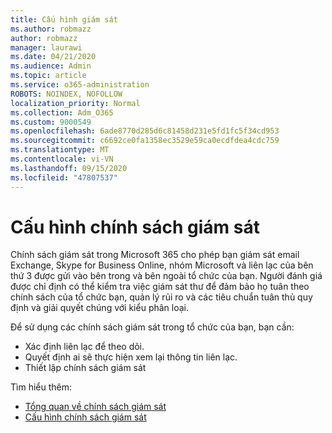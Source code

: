 ```yaml
---
title: Cấu hình giám sát
ms.author: robmazz
author: robmazz
manager: laurawi
ms.date: 04/21/2020
ms.audience: Admin
ms.topic: article
ms.service: o365-administration
ROBOTS: NOINDEX, NOFOLLOW
localization_priority: Normal
ms.collection: Adm_O365
ms.custom: 9000549
ms.openlocfilehash: 6ade8770d285d6c81458d231e5fd1fc5f34cd953
ms.sourcegitcommit: c6692ce0fa1358ec3529e59ca0ecdfdea4cdc759
ms.translationtype: MT
ms.contentlocale: vi-VN
ms.lasthandoff: 09/15/2020
ms.locfileid: "47807537"
---
```

# <a name="configure-supervision-policies"></a>Cấu hình chính sách giám sát

Chính sách giám sát trong Microsoft 365 cho phép bạn giám sát email Exchange, Skype for Business Online, nhóm Microsoft và liên lạc của bên thứ 3 được gửi vào bên trong và bên ngoài tổ chức của bạn. Người đánh giá được chỉ định có thể kiểm tra việc giám sát thư để đảm bảo họ tuân theo chính sách của tổ chức bạn, quản lý rủi ro và các tiêu chuẩn tuân thủ quy định và giải quyết chúng với kiểu phân loại.

Để sử dụng các chính sách giám sát trong tổ chức của bạn, bạn cần:

- Xác định liên lạc để theo dõi.
- Quyết định ai sẽ thực hiện xem lại thông tin liên lạc.
- Thiết lập chính sách giám sát

Tìm hiểu thêm:

- [Tổng quan về chính sách giám sát](https://docs.microsoft.com/microsoft-365/compliance/supervision-policies)
- [Cấu hình chính sách giám sát](https://docs.microsoft.com/microsoft-365/compliance/configure-supervision-policies)
